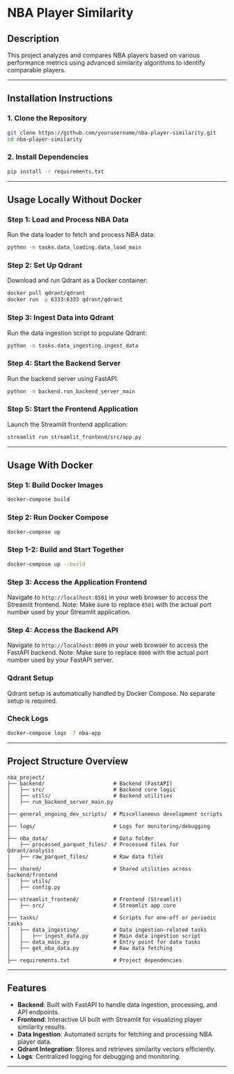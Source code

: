 # NBA Player Similarity

## Description
This project analyzes and compares NBA players based on various performance metrics using advanced similarity algorithms to identify comparable players.

---

## Installation Instructions

### 1. Clone the Repository
```bash
git clone https://github.com/yourusername/nba-player-similarity.git
cd nba-player-similarity
```

### 2. Install Dependencies
```bash
pip install -r requirements.txt
```

---

## Usage Locally Without Docker

### Step 1: Load and Process NBA Data
Run the data loader to fetch and process NBA data:
```bash
python -m tasks.data_loading.data_load_main
```

### Step 2: Set Up Qdrant
Download and run Qdrant as a Docker container:
```bash
docker pull qdrant/qdrant
docker run -p 6333:6333 qdrant/qdrant
```

### Step 3: Ingest Data into Qdrant
Run the data ingestion script to populate Qdrant:
```bash
python -m tasks.data_ingesting.ingest_data
```

### Step 4: Start the Backend Server
Run the backend server using FastAPI:
```bash
python -m backend.run_backend_server_main
```

### Step 5: Start the Frontend Application
Launch the Streamlit frontend application:
```bash
streamlit run streamlit_frontend/src/app.py
```

---

## Usage With Docker

### Step 1: Build Docker Images
```bash
docker-compose build
```

### Step 2: Run Docker Compose
```bash
docker-compose up
```

### Step 1-2: Build and Start Together
```bash
docker-compose up --build
```

### Step 3: Access the Application Frontend
Navigate to `http://localhost:8501` in your web browser to access the Streamlit frontend.
Note: Make sure to replace `8501` with the actual port number used by your Streamlit application.

### Step 4: Access the Backend API
Navigate to `http://localhost:8000` in your web browser to access the FastAPI backend.
Note: Make sure to replace `8000` with the actual port number used by your FastAPI server.

### Qdrant Setup
Qdrant setup is automatically handled by Docker Compose. No separate setup is required.

### Check Logs
```bash
docker-compose logs -f nba-app
```

---

## Project Structure Overview
```plaintext
nba_project/
├── backend/                      # Backend (FastAPI)
│   ├── src/                      # Backend core logic
│   ├── utils/                    # Backend utilities
│   ├── run_backend_server_main.py
│
├── general_ongoing_dev_scripts/  # Miscellaneous development scripts
│
├── logs/                         # Logs for monitoring/debugging
│
├── nba_data/                     # Data folder
│   ├── processed_parquet_files/  # Processed files for Qdrant/analysis
│   ├── raw_parquet_files/        # Raw data files
│
├── shared/                       # Shared utilities across backend/frontend
│   ├── utils/
│   ├── config.py
│
├── streamlit_frontend/           # Frontend (Streamlit)
│   ├── src/                      # Streamlit app core
│
├── tasks/                        # Scripts for one-off or periodic tasks
│   ├── data_ingesting/           # Data ingestion-related tasks
│   │   ├── ingest_data.py        # Main data ingestion script
│   ├── data_main.py              # Entry point for data tasks
│   ├── get_nba_data.py           # Raw data fetching
│
├── requirements.txt              # Project dependencies
```

---

## Features
- **Backend**: Built with FastAPI to handle data ingestion, processing, and API endpoints.
- **Frontend**: Interactive UI built with Streamlit for visualizing player similarity results.
- **Data Ingestion**: Automated scripts for fetching and processing NBA player data.
- **Qdrant Integration**: Stores and retrieves similarity vectors efficiently.
- **Logs**: Centralized logging for debugging and monitoring.

---
